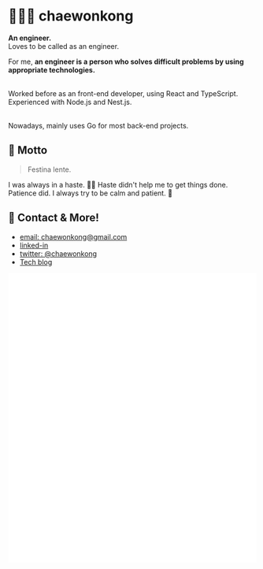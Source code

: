 # 👨🏾‍💻 chaewonkong

**An engineer.** <br />
Loves to be called as an engineer.

For me, **an engineer is a person who solves difficult problems by using appropriate technologies.**

<br />
Worked before as an front-end developer, using React and TypeScript. <br />
Experienced with Node.js and Nest.js.<br /><br />

Nowadays, mainly uses Go for most back-end projects.

## 🎈 Motto
> Festina lente.

I was always in a haste. 🏃‍♀️ Haste didn't help me to get things done. <br />
Patience did. I always try to be calm and patient. 🧘

## 💌 Contact & More!

- [email: chaewonkong@gmail.com](mailto://chaewonkong@gmail.com)
- [linked-in](https://www.linkedin.com/in/chaewon-kong-958986119/)
- [twitter: @chaewonkong](https://twitter.com/chaewonkong)
- [Tech blog](https://origolucis.com)

<a href="https://github.com/jstrieb/github-stats">
  <img align="left" src="https://github.com/chaewonkong/github-status/blob/master/generated/overview.svg" />
</a>
<a href="https://github.com/jstrieb/github-stats">
  <img align="left" src="https://github.com/chaewonkong/github-status/blob/master/generated/languages.svg" />
</a>
